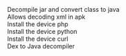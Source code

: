 
<group>
<action warning="Do you want to download it?" auto-off="true" reload="true" visible="[ -e $MODULE_PATH/javaclass ] &amp;&amp; echo 0 || echo 1">
<title>Convert class</title>
<desc>Decompile jar and convert class to java</desc>
<summary sh="echo Download"/>
<script>
wget -q https://github.com/kakathic/Tool-Terminal/raw/master/Module/javaclass.zip2 -O $TMPDIR/modun.zip 2>/dev/null
unzip -oq $TMPDIR/modun.zip -d $START_DIR/data/module
rm -fr $TMPDIR/modun.zip
</script>
</action>
</group>

<group>
<action warning="Do you want to download it?" auto-off="true" reload="true" visible="[ -e $MODULE_PATH/AXMLPrinter2 ] &amp;&amp; echo 0 || echo 1">
<title>AXMLPrinter</title>
<desc>Allows decoding xml in apk</desc>
<summary sh="echo Download"/>
<script>
wget -q https://github.com/kakathic/Tool-Terminal/raw/master/Module/AXMLPrinter2.zip2 -O $TMPDIR/modun.zip 2>/dev/null
unzip -oq $TMPDIR/modun.zip -d $START_DIR/data/module
rm -fr $TMPDIR/modun.zip
</script>
</action>
</group>

<group>
<action warning="You want to install the module ?" auto-off="true" reload="true" visible="[ -e $MODULE_PATH/phptest ] &amp;&amp; echo 0 || echo 1">
<title>PHP</title>
<desc>Install the device php</desc>
<summary sh="echo Download"/>
<script>
echo "Downloading..."
wget -q https://github.com/kakathic/Tool-Terminal/releases/download/php1.0/phptest-$CPU.zip -O $TMPDIR/modun.zip 2>/dev/null
unzip -oq $TMPDIR/modun.zip -d $MODULE_PATH
rm -fr $TMPDIR/modun.zip
echo
echo "Installing..."
tar -xJf $MODULE_PATH/phptest/php-$CPU -C $START_DIR/kr-script 2>/dev/null
</script>
</action>
</group>


<group>
<action warning="You want to install the module ?" auto-off="true" reload="true" visible="[ -e $MODULE_PATH/python ] &amp;&amp; echo 0 || echo 1">
<title>Python</title>
<desc>Install the device python</desc>
<summary sh="echo Download"/>
<script>
echo "Downloading..."
wget -q https://github.com/kakathic/Tool-Terminal/raw/master/Module/python-$CPU.zip2 -O $TMPDIR/modun.zip 2>/dev/null
unzip -oq $TMPDIR/modun.zip -d $MODULE_PATH
rm -fr $TMPDIR/modun.zip
echo
echo "Installing..."
tar -xJf $MODULE_PATH/python/python-$CPU -C $START_DIR/kr-script 2>/dev/null
</script>
</action>
</group>

<group>
<action warning="You want to install the module ?" auto-off="true" reload="true" visible="[ -e $MODULE_PATH/curl ] &amp;&amp; echo 0 || echo 1">
<title>CURL</title>
<desc>Install the device curl</desc>
<summary sh="echo Download"/>
<script>
echo "Downloading..."
wget -q https://github.com/kakathic/Tool-Terminal/raw/master/Module/curl.zip2 -O $TMPDIR/modun.zip 2>/dev/null
unzip -oq $TMPDIR/modun.zip -d $MODULE_PATH
rm -fr $TMPDIR/modun.zip
</script>
</action>
</group>


<group>
<action warning="You want to install the module ?" auto-off="true" reload="true" visible="[ -e $MODULE_PATH/jadxxx ] &amp;&amp; echo 0 || echo 1">
<title>Jadx</title>
<desc>Dex to Java decompiler</desc>
<summary sh="echo Download"/>
<script>
echo "Downloading..."
wget -q https://github.com/kakathic/Tool-Terminal/raw/master/Module/jadxxx.zip2 -O $TMPDIR/modun.zip 2>/dev/null
unzip -oq $TMPDIR/modun.zip -d $MODULE_PATH
rm -fr $TMPDIR/modun.zip
</script>
</action>
</group>

